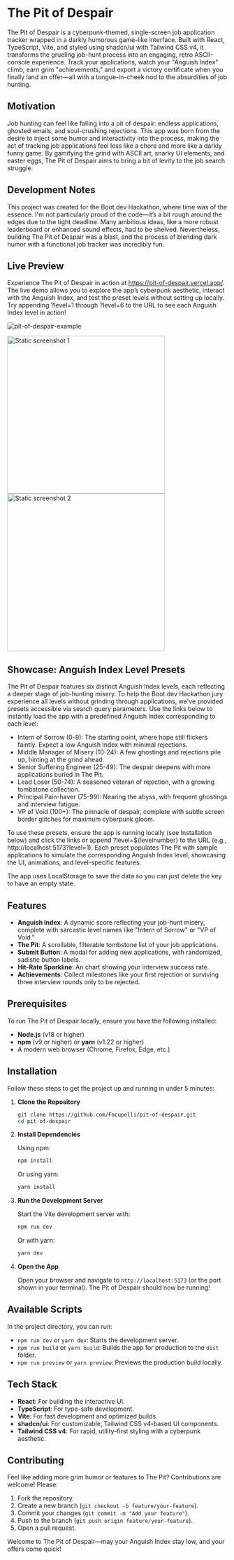 # The Pit of Despair

The Pit of Despair is a cyberpunk-themed, single-screen job application tracker wrapped in a darkly humorous game-like interface. Built with React, TypeScript, Vite, and styled using shadcn/ui with Tailwind CSS v4, it transforms the grueling job-hunt process into an engaging, retro ASCII-console experience. Track your applications, watch your "Anguish Index" climb, earn grim "achievements," and export a victory certificate when you finally land an offer—all with a tongue-in-cheek nod to the absurdities of job hunting.

## Motivation

Job hunting can feel like falling into a pit of despair: endless applications, ghosted emails, and soul-crushing rejections. This app was born from the desire to inject some humor and interactivity into the process, making the act of tracking job applications feel less like a chore and more like a darkly funny game. By gamifying the grind with ASCII art, snarky UI elements, and easter eggs, The Pit of Despair aims to bring a bit of levity to the job search struggle.

## Development Notes

This project was created for the Boot.dev Hackathon, where time was of the essence. I'm not particularly proud of the code—it’s a bit rough around the edges due to the tight deadline. Many ambitious ideas, like a more robust leaderboard or enhanced sound effects, had to be shelved. Nevertheless, building The Pit of Despair was a blast, and the process of blending dark humor with a functional job tracker was incredibly fun.

## Live Preview

Experience The Pit of Despair in action at https://pit-of-despair.vercel.app/. The live demo allows you to explore the app’s cyberpunk aesthetic, interact with the Anguish Index, and test the preset levels without setting up locally. Try appending ?level=1 through ?level=6 to the URL to see each Anguish Index level in action!

![pit-of-despair-example](https://res.cloudinary.com/dzjz8pe0y/image/upload/v1753712207/samples/the-pit-of-despair_rjne61.gif)

<img src="https://res.cloudinary.com/dzjz8pe0y/image/upload/v1753712381/samples/pit-of-despair-1_ynu4yb.png" width="360" alt="Static screenshot 1"/>
<img src="https://res.cloudinary.com/dzjz8pe0y/image/upload/v1753712403/samples/pit-of-despair-2_bwppv5.png" width="360" alt="Static screenshot 2"/>

## Showcase: Anguish Index Level Presets

The Pit of Despair features six distinct Anguish Index levels, each reflecting a deeper stage of job-hunting misery. To help the Boot.dev Hackathon jury experience all levels without grinding through applications, we've provided presets accessible via search query parameters. Use the links below to instantly load the app with a predefined Anguish Index corresponding to each level:
- Intern of Sorrow (0-9): The starting point, where hope still flickers faintly. Expect a low Anguish Index with minimal rejections.
- Middle Manager of Misery (10-24): A few ghostings and rejections pile up, hinting at the grind ahead.
- Senior Suffering Engineer (25-49): The despair deepens with more applications buried in The Pit.
- Lead Loser (50-74): A seasoned veteran of rejection, with a growing tombstone collection.
- Principal Pain-haver (75-99): Nearing the abyss, with frequent ghostings and interview fatigue.
- VP of Void (100+): The pinnacle of despair, complete with subtle screen border glitches for maximum cyberpunk gloom.

To use these presets, ensure the app is running locally (see Installation below) and click the links or append ?level=${levelnumber} to the URL (e.g., http://localhost:5173?level=1). Each preset populates The Pit with sample applications to simulate the corresponding Anguish Index level, showcasing the UI, animations, and level-specific features.

The app uses LocalStorage to save the data so you can just delete the key to have an empty state.

## Features

- **Anguish Index**: A dynamic score reflecting your job-hunt misery, complete with sarcastic level names like "Intern of Sorrow" or "VP of Void."
- **The Pit**: A scrollable, filterable tombstone list of your job applications.
- **Submit Button**: A modal for adding new applications, with randomized, sadistic button labels.
- **Hit-Rate Sparkline**: An chart showing your interview success rate.
- **Achievements**: Collect milestones like your first rejection or surviving three interview rounds only to be rejected.

## Prerequisites

To run The Pit of Despair locally, ensure you have the following installed:

- **Node.js** (v18 or higher)
- **npm** (v9 or higher) or **yarn** (v1.22 or higher)
- A modern web browser (Chrome, Firefox, Edge, etc.)

## Installation

Follow these steps to get the project up and running in under 5 minutes:

1. **Clone the Repository**

   ```bash
   git clone https://github.com/Facupelli/pit-of-despair.git
   cd pit-of-despair
   ```

2. **Install Dependencies**

   Using npm:
   ```bash
   npm install
   ```

   Or using yarn:
   ```bash
   yarn install
   ```

3. **Run the Development Server**

   Start the Vite development server with:
   ```bash
   npm run dev
   ```

   Or with yarn:
   ```bash
   yarn dev
   ```

4. **Open the App**

   Open your browser and navigate to `http://localhost:5173` (or the port shown in your terminal). The Pit of Despair should now be running!

## Available Scripts

In the project directory, you can run:

- `npm run dev` or `yarn dev`: Starts the development server.
- `npm run build` or `yarn build`: Builds the app for production to the `dist` folder.
- `npm run preview` or `yarn preview`: Previews the production build locally.

## Tech Stack

- **React**: For building the interactive UI.
- **TypeScript**: For type-safe development.
- **Vite**: For fast development and optimized builds.
- **shadcn/ui**: For customizable, Tailwind CSS v4-based UI components.
- **Tailwind CSS v4**: For rapid, utility-first styling with a cyberpunk aesthetic.

## Contributing

Feel like adding more grim humor or features to The Pit? Contributions are welcome! Please:

1. Fork the repository.
2. Create a new branch (`git checkout -b feature/your-feature`).
3. Commit your changes (`git commit -m "Add your feature"`).
4. Push to the branch (`git push origin feature/your-feature`).
5. Open a pull request.


Welcome to The Pit of Despair—may your Anguish Index stay low, and your offers come quick!
